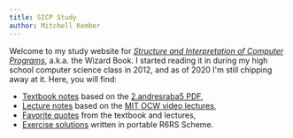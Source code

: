 ```yaml
---
title: SICP Study
author: Mitchell Kember
---
```


Welcome to my study website for [_Structure and Interpretation of Computer Programs_][sicp], a.k.a. the Wizard Book. I started reading it in during my high school computer science class in 2012, and as of 2020 I'm still chipping away at it. Here, you will find:

- [Textbook notes](textbook.html) based on the [2.andresraba5 PDF][pdf],
- [Lecture notes](lecture.html) based on the [MIT OCW video lectures][lectures],
- [Favorite quotes](quote.html) from the textbook and lectures,
- [Exercise solutions](https://github.com/mk12/sicp) written in portable R6RS Scheme.

[sicp]: https://mitpress.mit.edu/sites/default/files/sicp/index.html
[pdf]: https://github.com/sarabander/sicp-pdf
[lectures]: https://ocw.mit.edu/courses/electrical-engineering-and-computer-science/6-001-structure-and-interpretation-of-computer-programs-spring-2005/video-lectures/
